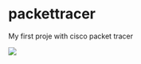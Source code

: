 # packettracer
My first proje with cisco packet tracer

<img src="https://github.com/farukkarakuz/packettracer/blob/main/start_packet_tracer.PNG">
